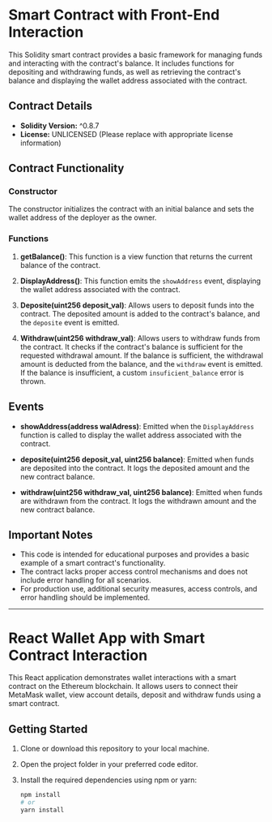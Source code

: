 # Smart Contract with Front-End Interaction

This Solidity smart contract provides a basic framework for managing funds and interacting with the contract's balance. It includes functions for depositing and withdrawing funds, as well as retrieving the contract's balance and displaying the wallet address associated with the contract.

## Contract Details

- **Solidity Version:** ^0.8.7
- **License:** UNLICENSED (Please replace with appropriate license information)

## Contract Functionality

### Constructor

The constructor initializes the contract with an initial balance and sets the wallet address of the deployer as the owner.

### Functions

1. **getBalance()**: This function is a view function that returns the current balance of the contract.

2. **DisplayAddress()**: This function emits the `showAddress` event, displaying the wallet address associated with the contract.

3. **Deposite(uint256 deposit_val)**: Allows users to deposit funds into the contract. The deposited amount is added to the contract's balance, and the `deposite` event is emitted.

4. **Withdraw(uint256 withdraw_val)**: Allows users to withdraw funds from the contract. It checks if the contract's balance is sufficient for the requested withdrawal amount. If the balance is sufficient, the withdrawal amount is deducted from the balance, and the `withdraw` event is emitted. If the balance is insufficient, a custom `insuficient_balance` error is thrown.

## Events

- **showAddress(address walAdress)**: Emitted when the `DisplayAddress` function is called to display the wallet address associated with the contract.

- **deposite(uint256 deposit_val, uint256 balance)**: Emitted when funds are deposited into the contract. It logs the deposited amount and the new contract balance.

- **withdraw(uint256 withdraw_val, uint256 balance)**: Emitted when funds are withdrawn from the contract. It logs the withdrawn amount and the new contract balance.

## Important Notes

- This code is intended for educational purposes and provides a basic example of a smart contract's functionality.
- The contract lacks proper access control mechanisms and does not include error handling for all scenarios.
- For production use, additional security measures, access controls, and error handling should be implemented.

---

# React Wallet App with Smart Contract Interaction

This React application demonstrates wallet interactions with a smart contract on the Ethereum blockchain. It allows users to connect their MetaMask wallet, view account details, deposit and withdraw funds using a smart contract.

## Getting Started

1. Clone or download this repository to your local machine.

2. Open the project folder in your preferred code editor.

3. Install the required dependencies using npm or yarn:

   ```sh
   npm install
   # or
   yarn install
